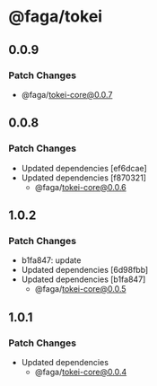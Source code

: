 # @faga/tokei

## 0.0.9

### Patch Changes

- @faga/tokei-core@0.0.7

## 0.0.8

### Patch Changes

- Updated dependencies [ef6dcae]
- Updated dependencies [f870321]
  - @faga/tokei-core@0.0.6

## 1.0.2

### Patch Changes

- b1fa847: update
- Updated dependencies [6d98fbb]
- Updated dependencies [b1fa847]
  - @faga/tokei-core@0.0.5

## 1.0.1

### Patch Changes

- Updated dependencies
  - @faga/tokei-core@0.0.4
